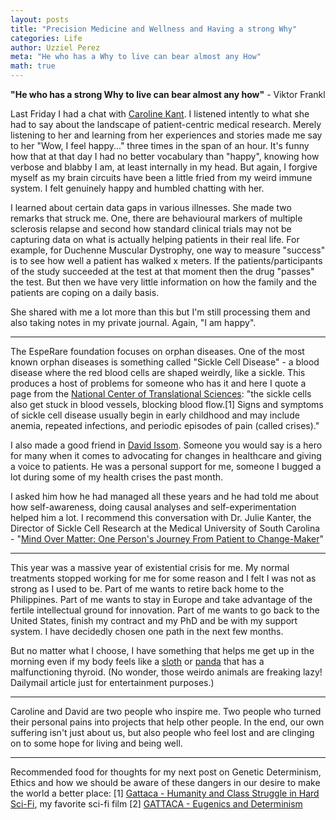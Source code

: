 ```yaml
---
layout: posts
title: "Precision Medicine and Wellness and Having a strong Why"
categories: Life
author: Uzziel Perez
meta: "He who has a Why to live can bear almost any How"
math: true
---
```


**"He who has a strong Why to live can bear almost any how"** - Viktor Frankl

Last Friday I had a chat with [Caroline Kant](https://esperare.org/en/caroline-kant). I listened intently to what she had to say about the landscape of patient-centric medical research. Merely listening to her and learning from her experiences and stories made me say to her "Wow, I feel happy..." three times in the span of an hour. It's funny how that at that day I had no better vocabulary than "happy", knowing how verbose and blabby I am, at least internally in my head.  But again, I forgive myself as my brain circuits have been a little fried from my weird immune system. I felt genuinely happy and humbled chatting with her.

I learned about certain data gaps in various illnesses. She made two remarks that struck me. One, there are behavioural markers of multiple sclerosis relapse and second how standard clinical trials may not be capturing data on what is actually helping patients in their real life. For example, for Duchenne Muscular Dystrophy, one way to measure "success" is to see how well a patient has walked x meters. If the patients/participants of the study succeeded at the test at that moment then the drug "passes" the test. But then we have very little information on how the family and the patients are coping on a daily basis.

She shared with me a lot more than this but I'm still processing them and also taking notes in my private journal. Again, "I am happy".

------------------

The EspeRare foundation focuses on orphan diseases. One of the most known orphan diseases is something called "Sickle Cell Disease" - a blood disease where the red blood cells are shaped weirdly, like a sickle. This produces a host of problems for someone who has it and here I quote a page from the [National Center of Translational Sciences](https://rarediseases.info.nih.gov/diseases/8614/sickle-cell-anemia): "the sickle cells also get stuck in blood vessels, blocking blood flow.[1] Signs and symptoms of sickle cell disease usually begin in early childhood and may include anemia, repeated infections, and periodic episodes of pain (called crises)."

I also made a good friend in [David Issom](https://ashpublications.org/thehematologist/article/doi/10.1182/hem.V15.5.8892/462968/Mind-Over-Matter-One-Person-s-Journey-From-Patient). Someone you would say is a hero for many when it comes to advocating for changes in healthcare and giving a voice to patients. He was a personal support for me, someone I bugged a lot during some of my health crises the past month.

I asked him how he had managed all these years and he had told me about how self-awareness, doing causal analyses and self-experimentation helped him a lot. I recommend this conversation with Dr. Julie Kanter, the Director of Sickle Cell Research at the Medical University of South Carolina - "[Mind Over Matter: One Person's Journey From Patient to Change-Maker](https://ashpublications.org/thehematologist/article/doi/10.1182/hem.V15.5.8892/462968/Mind-Over-Matter-One-Person-s-Journey-From-Patient)"

-------------------

This year was a massive year of existential crisis for me. My normal treatments stopped working for me for some reason and I felt I was not as strong as I used to be. Part of me wants to retire back home to the Philippines. Part of me wants to stay in Europe and take advantage of the fertile intellectual ground for innovation. Part of me wants to go back to the United States, finish my contract and my PhD and be with my support system. I have decidedly chosen one path in the next few months.

But no matter what I choose, I have something that helps me get up in the morning even if my body feels like a [sloth](https://www.scmp.com/news/world/article/1835589/energy-saving-pandas-are-sluggish-sloths-study-finds) or [panda](https://www.dailymail.co.uk/sciencetech/article-3154929/Panda-s-aren-t-lazy-ve-got-underactive-thyroid-Low-nutrient-bamboo-diet-leaves-mammals-feeling-lethargic.html) that has a malfunctioning thyroid. (No wonder, those weirdo animals are freaking lazy! Dailymail article just for entertainment purposes.)

----------------------

Caroline and David are two people who inspire me. Two people who turned their personal pains into projects that help other people. In the end, our own suffering isn't just about us, but also people who feel lost and are clinging on to some hope for living and being well.

------------------------

Recommended food for thoughts for my next post on Genetic Determinism, Ethics and how we should be aware of these dangers in our desire to make the world a better place:
[1] [Gattaca - Humanity and Class Struggle in Hard Sci-Fi](https://www.youtube.com/watch?v=pSj9uOEGV7k), my favorite sci-fi film
[2] [GATTACA - Eugenics and Determinism](https://www.youtube.com/watch?v=UviBXplj5uA&t=323s)
